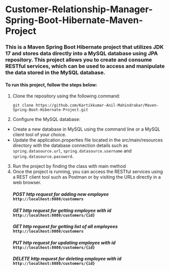 # Customer-Relationship-Manager-Spring-Boot-Hibernate-Maven-Project
### This is a Maven Spring Boot Hibernate project that utilizes JDK 17 and stores data directly into a MySQL database using JPA repository. This project allows you to create and consume RESTful services, which can be used to access and manipulate the data stored in the MySQL database.

#### To run this project, follow the steps below:
1. Clone the repository using the following command:
    ```
    git clone https://github.com/Kartikkumar-Anil-Mahindrakar/Maven-Spring-Boot-Hibernate-Project.git
    ```
2. Configure the MySQL database:
* Create a new database in MySQL using the command line or a MySQL client tool of your choice.
* Update the application.properties file located in the src/main/resources directory with the database connection details such as `spring.datasource.url`, `spring.datasource.username` and `spring.datasource.password`.
3. Run the project by finding the class with main method
4. Once the project is running, you can access the RESTful services using a REST client tool such as Postman or by visiting the URLs directly in a web browser.
   #### *POST http request for adding new employee* ```http://localhost:8080/customers```
   #### *GET http request for getting employee with id* ```http://localhost:8080/customers/{id}```
   #### *GET http request for getting list of all employees* ```http://localhost:8080/customers```
   #### *PUT http request for updating employee with id* ```http://localhost:8080/customers/{id}```
   #### *DELETE http request for deleting employee with id* ```http://localhost:8080/customers/{id}```

